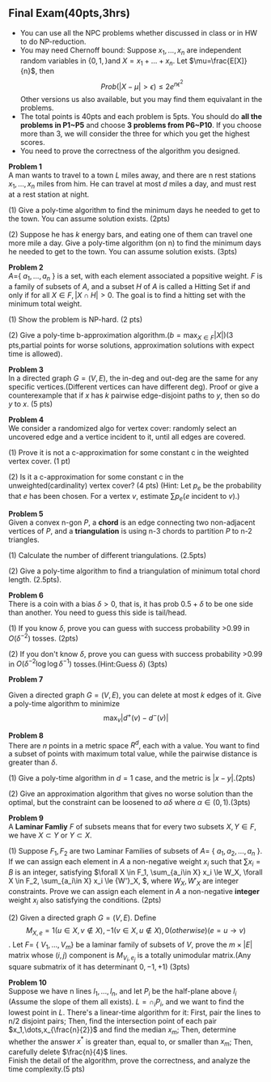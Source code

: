 ## Final Exam(40pts,3hrs)
- You can use all the NPC problems whether discussed in class or in HW to do NP-reduction.
- You may need Chernoff bound: Suppose $x_1,\dots,x_n$ are independent random variables in $\{0,1,\}$and $X=x_1+\dots+x_n$.
  Let $\mu=\frac{E[X]}{n}$, then $$Prob(|X-\mu|>\epsilon)\leq 2e^{n\epsilon^2}$$ Other versions us also available, but you may find them
  equivalant in the problems.
- The total points is 40pts and each problem is 5pts. You should do **all the problems in P1~P5** and choose **3 problems from
  P6~P10**. If you choose more than 3, we will consider the three for which you get the highest scores.
- You need to prove the correctness of the algorithm you designed.

**Problem 1**  
A man wants to travel to a town $L$ miles away, and there are n rest stations $x_1,\dots,x_n$ miles from him. He can travel 
at most $d$ miles a day, and must rest at a rest station at night.

(1) Give a poly-time algorithm to find the minimum days he needed to get to the town. You can assume solution exists. (2pts)

(2) Suppose he has $k$ energy bars, and eating one of them can travel one more mile a day. Give a poly-time algorithm (on n) to find the minimum days he needed to get to the town. You can assume solution exists. (3pts)

**Problem 2**  
$A=${ $a_1,\dots,a_n$ } is a set, with each element associated a popsitive weight. $F$ is a family of subsets of $A$, and a subset $H$ of $A$
is called a Hitting Set if and only if for all $X\in F,|X \cap H|>0$. The goal is to find a hitting set with the minimum total weight.

(1) Show the problem is NP-hard. (2 pts)

(2) Give a poly-time b-approximation algorithm.($b=\max_{X \in F}|X|$)(3 pts,partial points for worse solutions, approximation solutions with expect time is allowed).

**Problem 3**  
In a directed graph $G=(V,E)$, the in-deg and out-deg are the same for any specific vertices.(Different vertices can have different deg). Proof or give a counterexample that if $x$ has $k$ pairwise edge-disjoint paths to $y$, then so do $y$ to $x$. (5 pts)

**Problem 4**  
We consider a randomized algo for vertex cover: randomly select an uncovered edge and a vertice incident to it, until all edges are covered.

(1) Prove it is not a c-approximation for some constant c in the weighted vertex cover. (1 pt)

(2) Is it a c-approximation for some constant c in the unweighted(cardinality) vertex cover? (4 pts)
    (Hint: Let $p_e$ be the probability that $e$ has been chosen. For a vertex $v$, estimate $\sum p_e$($e$ incident to $v$).)
    
**Problem 5**  
Given a convex n-gon $P$, a **chord** is an edge connecting two non-adjacent vertices of $P$, and a **triangulation** is using n-3 chords to partition $P$ to n-2 triangles.

(1) Calculate the number of different triangulations. (2.5pts)

(2) Give a poly-time algorithm to find a triangulation of minimum total chord length. (2.5pts).

**Problem 6**  
There is a coin with a bias $\delta > 0$, that is, it has prob $0.5+\delta$ to be one side than another. You need to guess this side
is tail/head.

(1) If you know $\delta$, prove you can guess with success probability >0.99 in $O(\delta^{-2})$ tosses. (2pts)

(2) If you don't know $\delta$, prove you can guess with success probability >0.99 in $O(\delta^{-2} \log \log \delta^{-1})$ tosses.(Hint:Guess $\delta$) (3pts)

**Problem 7** 

Given a directed graph $G=(V,E)$, you can delete at most $k$ edges of it. Give a poly-time algorithm to minimize $$\max_v |d^{+}(v)-d^{-}(v)|$$

**Problem 8**  
There are $n$ points in a metric space $R^d$, each with a value. You want to find a subset of points with maximum total value, while the pairwise distance 
is greater than $\delta$.

(1) Give a poly-time algorithm in $d=1$ case, and the metric is $|x-y|$.(2pts)

(2) Give an approximation algorithm that gives no worse solution than the optimal, but the constraint can be loosened to $\alpha\delta$ where $\alpha \in (0,1)$.(3pts)

**Problem 9**  
A **Laminar Famliy** $F$ of subsets means that for every two subsets $X,Y \in F$, we have $X \subset Y$ or $Y \subset X$.

(1) Suppose $F_1,F_2$ are two Laminar Families of subsets of $A=$ { $a_1,a_2,\dots,a_n$ }. If we can assign each element in $A$ a non-negative weight $x_i$
such that $\sum x_i = B$ is an integer, satisfying $\forall X \in F_1, \sum_{a_i\in X} x_i \le W_X,  \forall X \in F_2, \sum_{a_i\in X} x_i \le {W'}_X, $, 
where $W_X,{W'}_X$ are integer constraints. Prove we can assign each element in $A$ a non-negative **integer** weight $x_i$ also satisfying the conditions. (2pts)

(2) Given a directed graph $G=(V,E)$. Define $$M_{X,e}=  1 (u \in X, v \notin X), -1 (v\in X, u \notin X), 0(otherwise) (e=u\to v)$$. Let $F=$ { $V_1,\dots,V_m$} be a laminar family of subsets of $V$, prove the $m \times |E|$ matrix whose $(i,j)$ component is $M_{V_i,e_j}$ is a totally unimodular matrix.(Any square submatrix of it has determinant $0,-1,+1$) (3pts)


**Problem 10**  
Suppose we have n lines $l_1,\dots,l_n$, and let $P_i$ be the half-plane above $l_i$ (Assume the slope of them all exists). $L=\cap_{i} P_i$, and we want to find the
lowest point in $L$. There's a linear-time algorithm for it: First, pair the lines to n/2 disjoint pairs; Then, find the intersection point of each pair $x_1,\dots,x_{\frac{n}{2}}$ and find the median $x_m$; Then, determine whether the answer $x^*$ is greater than, equal to, or smaller than $x_m$; Then, carefully delete $\frac{n}{4}$ lines.  
Finish the detail of the algorithm, prove the correctness, and analyze the time complexity.(5 pts)

